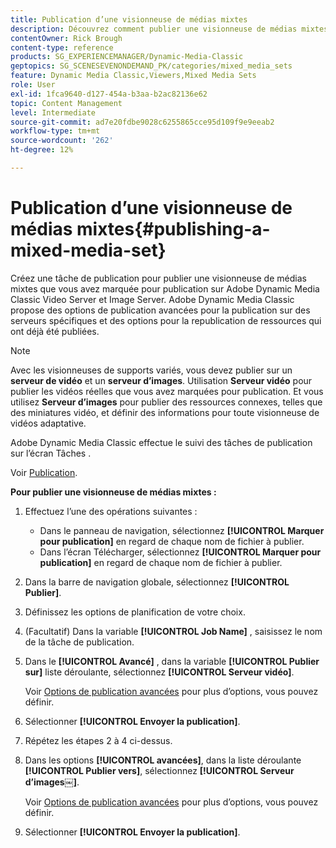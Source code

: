```yaml
---
title: Publication d’une visionneuse de médias mixtes
description: Découvrez comment publier une visionneuse de médias mixtes à partir d’Adobe Dynamic Media Classic.
contentOwner: Rick Brough
content-type: reference
products: SG_EXPERIENCEMANAGER/Dynamic-Media-Classic
geptopics: SG_SCENESEVENONDEMAND_PK/categories/mixed_media_sets
feature: Dynamic Media Classic,Viewers,Mixed Media Sets
role: User
exl-id: 1fca9640-d127-454a-b3aa-b2ac82136e62
topic: Content Management
level: Intermediate
source-git-commit: ad7e20fdbe9028c6255865cce95d109f9e9eeab2
workflow-type: tm+mt
source-wordcount: '262'
ht-degree: 12%

---
```


# Publication d’une visionneuse de médias mixtes{#publishing-a-mixed-media-set}

Créez une tâche de publication pour publier une visionneuse de médias mixtes que vous avez marquée pour publication sur Adobe Dynamic Media Classic Video Server et Image Server. Adobe Dynamic Media Classic propose des options de publication avancées pour la publication sur des serveurs spécifiques et des options pour la republication de ressources qui ont déjà été publiées.

>[!NOTE]
>
>Avec les visionneuses de supports variés, vous devez publier sur un **serveur de vidéo** et un **serveur d’images**. Utilisation **Serveur vidéo** pour publier les vidéos réelles que vous avez marquées pour publication. Et vous utilisez **Serveur d’images** pour publier des ressources connexes, telles que des miniatures vidéo, et définir des informations pour toute visionneuse de vidéos adaptative.

Adobe Dynamic Media Classic effectue le suivi des tâches de publication sur l’écran Tâches .

Voir [Publication](publishing-files.md#publishing_files).

<!-- 

Comment Type: remark
Last Modified By: unknown unknown 
Last Modified Date: 

<p>RB: Updated the following steps as per Cynthia email, 11/9/2012, added 11/12/2012</p>

 -->

**Pour publier une visionneuse de médias mixtes :**

1. Effectuez l’une des opérations suivantes :

   * Dans le panneau de navigation, sélectionnez **[!UICONTROL Marquer pour publication]** en regard de chaque nom de fichier à publier.
   * Dans l’écran Télécharger, sélectionnez **[!UICONTROL Marquer pour publication]** en regard de chaque nom de fichier à publier.

1. Dans la barre de navigation globale, sélectionnez **[!UICONTROL Publier]**.
1. Définissez les options de planification de votre choix.
1. (Facultatif) Dans la variable **[!UICONTROL Job Name]** , saisissez le nom de la tâche de publication.
1. Dans le **[!UICONTROL Avancé]** , dans la variable **[!UICONTROL Publier sur]** liste déroulante, sélectionnez **[!UICONTROL Serveur vidéo]**.

   Voir [Options de publication avancées](publishing-files.md#advanced_publish_options) pour plus d’options, vous pouvez définir.

1. Sélectionner **[!UICONTROL Envoyer la publication]**.
1. Répétez les étapes 2 à 4 ci-dessus.
1. Dans les options **[!UICONTROL avancées]**, dans la liste déroulante **[!UICONTROL Publier vers]**, sélectionnez **[!UICONTROL Serveur d’images￼]**.

   Voir [Options de publication avancées](publishing-files.md#advanced_publish_options) pour plus d’options, vous pouvez définir.

1. Sélectionner **[!UICONTROL Envoyer la publication]**.
